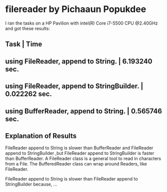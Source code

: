 # filereader by Pichaaun Popukdee
I ran the tasks on a HP Pavilion with intel(R) Core i7-5500 CPU @2.40GHz 
and got these results:

Task                                         | Time
------------------------------------------------------------
using FileReader, append to String.          | 6.193240 sec.
------------------------------------------------------------
using FileReader, append to StringBuilder.   | 0.022262 sec.
------------------------------------------------------------
using BufferReader, append to String.        | 0.565746 sec.
------------------------------------------------------------

## Explanation of Results

FileReader append to String is slower than BufferReader and FileReader append to StringBuilder
,but FileReader append to StringBuilder is faster than BufferReader.
A FileReader class is a general tool to read in characters from a File.
The BufferedReader class can wrap around Readers, like FileReader.

FileReader append to String is slower than FileReader append to StringBuilder 
because, ...
